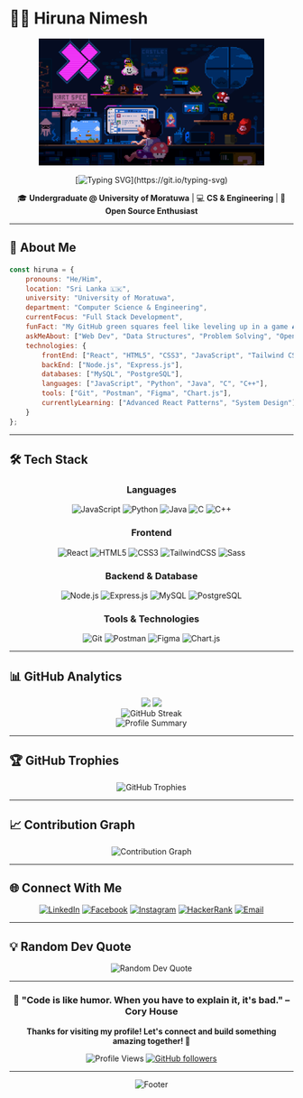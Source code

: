 # 👨‍💻 Hiruna Nimesh

<div align="center">
  <img src="https://github.com/hirunanimesh/hirunanimesh/blob/main/gif%202.gif" alt="Coding Animation" width="400"/>
</div>

<div align="center">
  
[![Typing SVG](https://readme-typing-svg.herokuapp.com?font=Fira+Code&size=22&duration=3000&pause=1000&color=6AD3F0&center=true&vCenter=true&width=500&lines=Computer+Science+Engineering+Student;Full+Stack+Developer;Problem+Solver;Always+Learning+New+Things!)](https://git.io/typing-svg)

</div>

<div align="center">

🎓 **Undergraduate @ University of Moratuwa** | 💻 **CS & Engineering** | 🌟 **Open Source Enthusiast**

</div>

---

## 🚀 About Me

```javascript
const hiruna = {
    pronouns: "He/Him",
    location: "Sri Lanka 🇱🇰",
    university: "University of Moratuwa",
    department: "Computer Science & Engineering",
    currentFocus: "Full Stack Development",
    funFact: "My GitHub green squares feel like leveling up in a game 🎮",
    askMeAbout: ["Web Dev", "Data Structures", "Problem Solving", "Open Source"],
    technologies: {
        frontEnd: ["React", "HTML5", "CSS3", "JavaScript", "Tailwind CSS", "Sass"],
        backEnd: ["Node.js", "Express.js"],
        databases: ["MySQL", "PostgreSQL"],
        languages: ["JavaScript", "Python", "Java", "C", "C++"],
        tools: ["Git", "Postman", "Figma", "Chart.js"],
        currentlyLearning: ["Advanced React Patterns", "System Design"]
    }
};
```

---

## 🛠️ Tech Stack

<div align="center">

### Languages
![JavaScript](https://img.shields.io/badge/-JavaScript-F7DF1E?style=for-the-badge&logo=javascript&logoColor=black)
![Python](https://img.shields.io/badge/-Python-3776AB?style=for-the-badge&logo=python&logoColor=white)
![Java](https://img.shields.io/badge/-Java-007396?style=for-the-badge&logo=java&logoColor=white)
![C](https://img.shields.io/badge/-C-A8B9CC?style=for-the-badge&logo=c&logoColor=black)
![C++](https://img.shields.io/badge/-C++-00599C?style=for-the-badge&logo=cplusplus&logoColor=white)

### Frontend
![React](https://img.shields.io/badge/-React-61DAFB?style=for-the-badge&logo=react&logoColor=black)
![HTML5](https://img.shields.io/badge/-HTML5-E34F26?style=for-the-badge&logo=html5&logoColor=white)
![CSS3](https://img.shields.io/badge/-CSS3-1572B6?style=for-the-badge&logo=css3&logoColor=white)
![TailwindCSS](https://img.shields.io/badge/-Tailwind_CSS-38B2AC?style=for-the-badge&logo=tailwind-css&logoColor=white)
![Sass](https://img.shields.io/badge/-Sass-CC6699?style=for-the-badge&logo=sass&logoColor=white)

### Backend & Database
![Node.js](https://img.shields.io/badge/-Node.js-339933?style=for-the-badge&logo=node.js&logoColor=white)
![Express.js](https://img.shields.io/badge/-Express.js-000000?style=for-the-badge&logo=express&logoColor=white)
![MySQL](https://img.shields.io/badge/-MySQL-4479A1?style=for-the-badge&logo=mysql&logoColor=white)
![PostgreSQL](https://img.shields.io/badge/-PostgreSQL-336791?style=for-the-badge&logo=postgresql&logoColor=white)

### Tools & Technologies
![Git](https://img.shields.io/badge/-Git-F05032?style=for-the-badge&logo=git&logoColor=white)
![Postman](https://img.shields.io/badge/-Postman-FF6C37?style=for-the-badge&logo=postman&logoColor=white)
![Figma](https://img.shields.io/badge/-Figma-F24E1E?style=for-the-badge&logo=figma&logoColor=white)
![Chart.js](https://img.shields.io/badge/-Chart.js-FF6384?style=for-the-badge&logo=chart.js&logoColor=white)

</div>

---

## 📊 GitHub Analytics

<div align="center">
  <img height="180em" src="https://github-readme-stats.vercel.app/api?username=hirunanimesh&show_icons=true&theme=tokyonight&include_all_commits=true&count_private=true"/>
  <img height="180em" src="https://github-readme-stats.vercel.app/api/top-langs/?username=hirunanimesh&layout=compact&langs_count=8&theme=tokyonight"/>
</div>

<div align="center">
  <img src="https://github-readme-streak-stats.herokuapp.com/?user=hirunanimesh&theme=tokyonight" alt="GitHub Streak"/>
</div>

<div align="center">
  <img src="https://github-profile-summary-cards.vercel.app/api/cards/profile-details?username=hirunanimesh&theme=tokyonight" alt="Profile Summary"/>
</div>

---

## 🏆 GitHub Trophies

<div align="center">
  <img src="https://github-profile-trophy.vercel.app/?username=hirunanimesh&theme=tokyonight&no-frame=true&margin-w=15&margin-h=15&column=4" alt="GitHub Trophies"/>
</div>

---

## 📈 Contribution Graph

<div align="center">
  <img src="https://github-readme-activity-graph.vercel.app/graph?username=hirunanimesh&theme=tokyo-night&bg_color=1a1b27&color=38bdae&line=70a5fd&point=bf91f3&area=true&hide_border=true" alt="Contribution Graph"/>
</div>

---

## 🌐 Connect With Me

<div align="center">

[![LinkedIn](https://img.shields.io/badge/-LinkedIn-0077B5?style=for-the-badge&logo=linkedin&logoColor=white)](https://linkedin.com/in/hirunanimesh)
[![Facebook](https://img.shields.io/badge/-Facebook-1877F2?style=for-the-badge&logo=facebook&logoColor=white)](https://fb.com/hiruna%20nimesh)
[![Instagram](https://img.shields.io/badge/-Instagram-E4405F?style=for-the-badge&logo=instagram&logoColor=white)](https://instagram.com/hiruna_nimesh)
[![HackerRank](https://img.shields.io/badge/-HackerRank-2EC866?style=for-the-badge&logo=hackerrank&logoColor=white)](https://www.hackerrank.com/nimeshhiruna)
[![Email](https://img.shields.io/badge/-Email-D14836?style=for-the-badge&logo=gmail&logoColor=white)](mailto:nimeshhiruna@gmail.com)

</div>

---

## 💡 Random Dev Quote

<div align="center">
  <img src="https://quotes-github-readme.vercel.app/api?type=horizontal&theme=tokyonight" alt="Random Dev Quote"/>
</div>

---

<div align="center">

### 🎯 "Code is like humor. When you have to explain it, it's bad." – Cory House

**Thanks for visiting my profile! Let's connect and build something amazing together! 🚀**

![Profile Views](https://komarev.com/ghpvc/?username=hirunanimesh&color=blueviolet&style=for-the-badge)
[![GitHub followers](https://img.shields.io/github/followers/hirunanimesh?style=for-the-badge&color=blue)](https://github.com/hirunanimesh)

</div>

---

<div align="center">
  <img src="https://capsule-render.vercel.app/api?type=waving&color=gradient&height=100&section=footer" alt="Footer"/>
</div>
